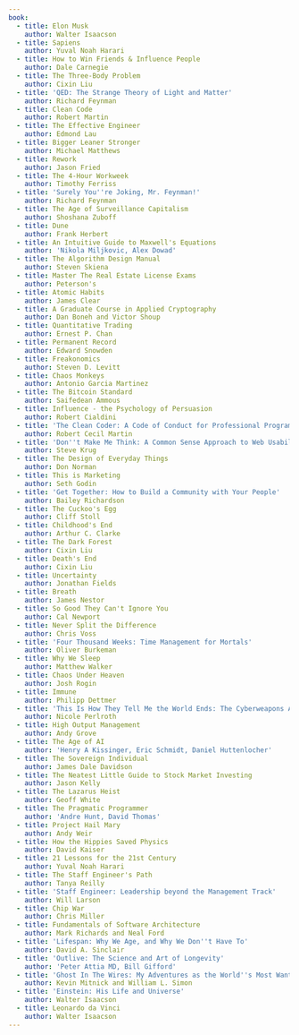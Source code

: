 ```yaml
---
book:
  - title: Elon Musk
    author: Walter Isaacson
  - title: Sapiens
    author: Yuval Noah Harari
  - title: How to Win Friends & Influence People
    author: Dale Carnegie
  - title: The Three-Body Problem
    author: Cixin Liu
  - title: 'QED: The Strange Theory of Light and Matter'
    author: Richard Feynman
  - title: Clean Code
    author: Robert Martin
  - title: The Effective Engineer
    author: Edmond Lau
  - title: Bigger Leaner Stronger
    author: Michael Matthews
  - title: Rework
    author: Jason Fried
  - title: The 4-Hour Workweek
    author: Timothy Ferriss
  - title: 'Surely You''re Joking, Mr. Feynman!'
    author: Richard Feynman
  - title: The Age of Surveillance Capitalism
    author: Shoshana Zuboff
  - title: Dune
    author: Frank Herbert
  - title: An Intuitive Guide to Maxwell's Equations
    author: 'Nikola Miljkovic, Alex Dowad'
  - title: The Algorithm Design Manual
    author: Steven Skiena
  - title: Master The Real Estate License Exams
    author: Peterson's
  - title: Atomic Habits
    author: James Clear
  - title: A Graduate Course in Applied Cryptography
    author: Dan Boneh and Victor Shoup
  - title: Quantitative Trading
    author: Ernest P. Chan
  - title: Permanent Record
    author: Edward Snowden
  - title: Freakonomics
    author: Steven D. Levitt
  - title: Chaos Monkeys
    author: Antonio Garcia Martinez
  - title: The Bitcoin Standard
    author: Saifedean Ammous
  - title: Influence - the Psychology of Persuasion
    author: Robert Cialdini
  - title: 'The Clean Coder: A Code of Conduct for Professional Programmers'
    author: Robert Cecil Martin
  - title: 'Don''t Make Me Think: A Common Sense Approach to Web Usability'
    author: Steve Krug
  - title: The Design of Everyday Things
    author: Don Norman
  - title: This is Marketing
    author: Seth Godin
  - title: 'Get Together: How to Build a Community with Your People'
    author: Bailey Richardson
  - title: The Cuckoo's Egg
    author: Cliff Stoll
  - title: Childhood's End
    author: Arthur C. Clarke
  - title: The Dark Forest
    author: Cixin Liu
  - title: Death's End
    author: Cixin Liu
  - title: Uncertainty
    author: Jonathan Fields
  - title: Breath
    author: James Nestor
  - title: So Good They Can't Ignore You
    author: Cal Newport
  - title: Never Split the Difference
    author: Chris Voss
  - title: 'Four Thousand Weeks: Time Management for Mortals'
    author: Oliver Burkeman
  - title: Why We Sleep
    author: Matthew Walker
  - title: Chaos Under Heaven
    author: Josh Rogin
  - title: Immune
    author: Philipp Dettmer
  - title: 'This Is How They Tell Me the World Ends: The Cyberweapons Arms Race'
    author: Nicole Perlroth
  - title: High Output Management
    author: Andy Grove
  - title: The Age of AI
    author: 'Henry A Kissinger, Eric Schmidt, Daniel Huttenlocher'
  - title: The Sovereign Individual
    author: James Dale Davidson
  - title: The Neatest Little Guide to Stock Market Investing
    author: Jason Kelly
  - title: The Lazarus Heist
    author: Geoff White
  - title: The Pragmatic Programmer
    author: 'Andre Hunt, David Thomas'
  - title: Project Hail Mary
    author: Andy Weir
  - title: How the Hippies Saved Physics
    author: David Kaiser
  - title: 21 Lessons for the 21st Century
    author: Yuval Noah Harari
  - title: The Staff Engineer's Path
    author: Tanya Reilly
  - title: 'Staff Engineer: Leadership beyond the Management Track'
    author: Will Larson
  - title: Chip War
    author: Chris Miller
  - title: Fundamentals of Software Architecture
    author: Mark Richards and Neal Ford
  - title: 'Lifespan: Why We Age, and Why We Don''t Have To'
    author: David A. Sinclair
  - title: 'Outlive: The Science and Art of Longevity'
    author: 'Peter Attia MD, Bill Gifford'
  - title: 'Ghost In The Wires: My Adventures as the World''s Most Wanted Hacker'
    author: Kevin Mitnick and William L. Simon
  - title: 'Einstein: His Life and Universe'
    author: Walter Isaacson
  - title: Leonardo da Vinci
    author: Walter Isaacson
---
```


